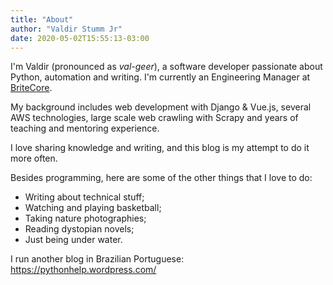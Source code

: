 ```yaml
---
title: "About"
author: "Valdir Stumm Jr"
date: 2020-05-02T15:55:13-03:00
---
```


I'm Valdir (pronounced as *val-geer*), a software developer passionate about Python, automation and writing. I'm currently an Engineering Manager at [BriteCore](https://www.britecore.com/).

My background includes web development with Django & Vue.js, several AWS technologies, large scale web crawling with Scrapy and years of teaching and mentoring experience.

I love sharing knowledge and writing, and this blog is my attempt to do it more often.

Besides programming, here are some of the other things that I love to do:

- Writing about technical stuff;
- Watching and playing basketball;
- Taking nature photographies;
- Reading dystopian novels;
- Just being under water.

I run another blog in Brazilian Portuguese: https://pythonhelp.wordpress.com/
